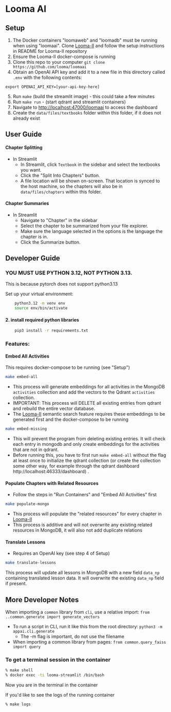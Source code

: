 # Looma AI

## Setup

1. The Docker containers "loomaweb" and "loomadb" must be running when using "loomaai". Clone [Looma-II](https://github.com/looma/Looma-II) and follow the setup instructions in README for Looma-II repository
2. Ensure the Looma-II docker-compose is running
3. Clone this repo to your computer `git clone https://github.com/looma/loomaai`
4. Obtain an OpenAI API key and add it to a new file in this directory called `.env` with the following contents:
```shell
export OPENAI_API_KEY=[your-api-key-here]
```

5. Run `make` (build the streamlit image) - this could take a few minutes 
6. Run `make run` - (start qdrant and streamlit containers)
7. Navigate to [http://localhost:47000/loomaai](http://localhost:47000/loomaai) to access the dashboard
8. Create the `data/files/textbooks` folder within this folder, if it does not already exist


## User Guide

#### Chapter Splitting

* In Streamlit
  * In Streamlit, click `Textbook` in the sidebar and select the textbooks you want.
  * Click the "Split Into Chapters" button. 
  * A file location will be shown on-screen. That location is synced to the host machine, so the chapters will also be in `data/files/chapters` within this folder.

#### Chapter Summaries

* In Streamlit
  * Navigate to "Chapter" in the sidebar
  * Select the chapter to be summarized from your file explorer.
  * Make sure the language selected in the options is the language the chapter is in.
  * Click the Summarize button.

## Developer Guide

### **YOU MUST USE PYTHON 3.12, NOT PYTHON 3.13**.
This is because pytorch does not support python3.13

Set up your virtual environment:
```bash
	python3.12 -m venv env
	source env/bin/activate
```

#### 2. install required python libraries

```bash
	pip3 install -r requirements.txt
```

### Features:

#### Embed All Activities

This requires  docker-compose to be running (see "Setup")

```bash
make embed-all
```
* This process will generate embeddings for all activities in the MongoDB `activities` collection and add the vectors to the Qdrant `activities` collection.
* IMPORTANT: This process will DELETE all existing entries from qdrant and rebuild the entire vector database.
* The [Looma-II](https://github.com/looma/Looma-II) semantic search feature requires these embeddings to be generated first and the docker-compose to be running

```bash
make embed-missing
```
* This will prevent the program from deleting existing entries. It will check each entry in mongodb and only create embeddings for the activities that are not in qdrant.
* Before running this, you have to first run `make embed-all` without the flag at least once to initialize the qdrant collection (or create the collection some other way, for example through the qdrant dashboard http://localhost:46333/dashboard) .


#### Populate Chapters with Related Resources

* Follow the steps in "Run Containers" and "Embed All Activities" first

```bash
make populate-mongo
```
* This process will populate the "related resources" for every chapter in [Looma-II](https://github.com/looma/Looma-II)
* This process is additive and will not overwrite any existing related resources in MongoDB, it will also not add duplicate relations

#### Translate Lessons
* Requires an OpenAI key (see step 4 of Setup)

```bash
make translate-lessons
```

This process will update all lessons in MongoDB with a new field `data_np` containing translated lesson data. It will overwrite the existing `data_np` field if present.


## More Developer Notes

When importing a `common` library from `cli`, use a relative import: `from ..common.generate import generate_vectors`
* To run a script in CLI, run it like this from the root directory: `python3 -m appai.cli.generate`
  * The -m flag is important, do not use the filename
* When importing a common library from pages: `from common.query_faiss import query`

### To get a terminal session in the container
```bash
% make shell
% docker exec -ti looma-streamlit /bin/bash
```
Now you are in the terminal in the container

If you'd like to see the logs of the running container
```bash
% make logs
```
